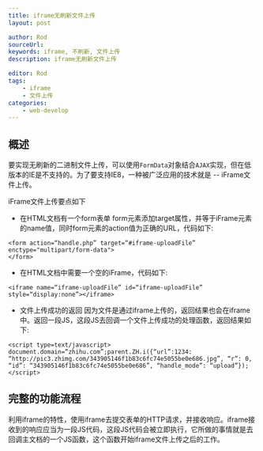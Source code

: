 ```yaml
---
title: iframe无刷新文件上传
layout: post

author: Rod
sourceUrl: 
keywords: iframe, 不刷新, 文件上传
description: iframe无刷新文件上传

editor: Rod
tags:
    - iframe
    - 文件上传
categories: 
    - web-develop
---
```


## 概述
要实现无刷新的二进制文件上传，可以使用`FormData`对象结合`AJAX`实现，但在低版本的IE是不支持的。为了要支持IE8，一种被广泛应用的技术就是 -- iFrame文件上传。

iFrame文件上传要点如下

- 在HTML文档有一个form表单
form元素添加target属性，并等于iFrame元素的name值，同时form元素的action值为正确的URL，代码如下:

```
<form action=“handle.php” target=“#iframe-uploadFile” enctype="multipart/form-data">
</form>
```

- 在HTML文档中需要一个空的iFrame，代码如下:

```
<iframe name=“iframe-uploadFile” id=“iframe-uploadFile” style=“display:none”></iframe>
```
 
- 文件上传成功的返回
因为文件是通过iframe上传的，返回结果也会在iframe中。返回一段JS，这段JS去回调一个文件上传成功的处理函数，返回结果如下:

```
<script type=text/javascript>
document.domain=“zhihu.com”;parent.ZH.i({“url”:1234: “http://pic3.zhimg.com/343905146f1b83c6fc74e5055be0e686.jpg”, “r”: 0, “id”: “343905146f1b83c6fc74e5055be0e686”, “handle_mode”: “upload”}); 
</script>
```


## 完整的功能流程
利用iframe的特性，使用iframe去提交表单的HTTP请求，并接收响应。iframe接收到的响应应当为一段JS代码，这段JS代码会被立即执行，它所做的事情就是去回调主文档的一个JS函数，这个函数开始iframe文件上传之后的工作。



